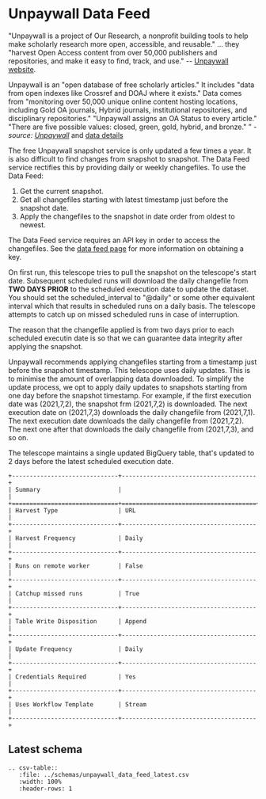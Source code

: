 # Unpaywall Data Feed

"Unpaywall is a project of Our Research, a nonprofit building tools to help make scholarly
research more open, accessible, and reusable." ... they "harvest Open Access content from
over 50,000 publishers and repositories, and make it easy to find, track, and use."
-- [Unpaywall website](https://unpaywall.org/).

Unpaywall is an "open database of free scholarly articles." It includes "data from open indexes like Crossref 
and DOAJ where it exists." Data comes from "monitoring over 50,000 unique online content hosting locations, 
including Gold OA journals, Hybrid journals, institutional repositories, and disciplinary repositories." 
"Unpaywall assigns an OA Status to every article." "There are five possible values: closed, green, gold, 
hybrid, and bronze."
” _- source: [Unpaywall](https://unpaywall.org/)_ 
and [data details](https://unpaywall.org/data-format)

The free Unpaywall snapshot service is only updated a few times a year.  It is also difficult to find changes
from snapshot to snapshot. The Data Feed service rectifies this by providing daily or weekly changefiles.
To use the Data Feed:
1. Get the current snapshot.
2. Get all changefiles starting with latest timestamp just before the snapshot date.
3. Apply the changefiles to the snapshot in date order from oldest to newest.

The Data Feed service requires an API key in order to access the changefiles.  See the [data feed page](https://unpaywall.org/products/data-feed)
for more information on obtaining a key.

On first run, this telescope tries to pull the snapshot on the telescope's start date.  Subsequent scheduled runs will download the daily changefile from __TWO DAYS PRIOR__ to the scheduled execution date to update the dataset.  You should set the scheduled_interval to "@daily" or some other equivalent interval which that results in scheduled runs on a daily basis. The telescope attempts to catch up on missed scheduled runs in case of interruption.

The reason that the changefile applied is from two days prior to each scheduled executin date is so that we can guarantee data integrity after applying the snapshot.

Unpaywall recommends applying changefiles starting from a timestamp just before the snapshot timestamp. This telescope uses daily updates. This is to minimise the amount of overlapping data downloaded.  To simplify the update process, we opt to apply daily updates to snapshots starting from one day before the snapshot timestamp. For example, if the first execution date was (2021,7,2), the snapshot frm (2021,7,2) is downloaded.  The next execution date on (2021,7,3) downloads the daily changefile from (2021,7,1).  The next execution date downloads the daily changefile from (2021,7,2).  The next one after that downloads the daily changefile from (2021,7,3), and so on.

The telescope maintains a single updated BigQuery table, that's updated to 2 days before the latest scheduled execution date.

 ```eval_rst
+------------------------------+--------------------------------------+
| Summary                      |                                      |
+==============================+======================================+
| Harvest Type                 | URL                                  |
+------------------------------+--------------------------------------+
| Harvest Frequency            | Daily                                |
+------------------------------+--------------------------------------+
| Runs on remote worker        | False                                |
+------------------------------+--------------------------------------+
| Catchup missed runs          | True                                 |
+------------------------------+--------------------------------------+
| Table Write Disposition      | Append                               |
+------------------------------+--------------------------------------+
| Update Frequency             | Daily                                |
+------------------------------+--------------------------------------+
| Credentials Required         | Yes                                  |
+------------------------------+--------------------------------------+
| Uses Workflow Template       | Stream                               |
+------------------------------+--------------------------------------+
```

## Latest schema
``` eval_rst
.. csv-table::
   :file: ../schemas/unpaywall_data_feed_latest.csv
   :width: 100%
   :header-rows: 1
```